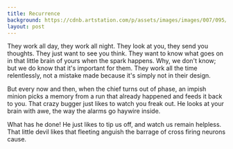 ```yaml
---
title: Recurrence
background: https://cdnb.artstation.com/p/assets/images/images/007/095/957/large/mark-chang-lab3.jpg
layout: post
---
```


They work all day, they work all night.
They look at you, they send you thoughts.
They just want to see you think.
They want to know what goes on in that little brain of yours when the spark happens.
Why, we don't know; but we do know that it's important for them.
They work all the time relentlessly, not a mistake made because it's simply not in their design.

But every now and then, when the chief turns out of phase, an impish minion picks a memory from a run that already happened and feeds it back to you.
That crazy bugger just likes to watch you freak out.
He looks at your brain with awe, the way the alarms go haywire inside.

What has he done!
He just likes to tip us off, and watch us remain helpless.
That little devil likes that fleeting anguish the barrage of cross firing neurons cause.